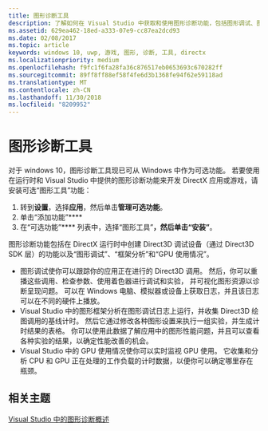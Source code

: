 ```yaml
---
title: 图形诊断工具
description: 了解如何在 Visual Studio 中获取和使用图形诊断功能，包括图形调试、图形框架分析和 GPU 使用率。
ms.assetid: 629ea462-18ed-a333-07e9-cc87ea2dcd93
ms.date: 02/08/2017
ms.topic: article
keywords: windows 10, uwp, 游戏, 图形, 诊断, 工具, directx
ms.localizationpriority: medium
ms.openlocfilehash: f9fc1f6fa28fa36c876517eb0653693c670282ff
ms.sourcegitcommit: 89ff8ff88ef58f4fe6d3b1368fe94f62e59118ad
ms.translationtype: MT
ms.contentlocale: zh-CN
ms.lasthandoff: 11/30/2018
ms.locfileid: "8209952"
---
```

# <a name="graphics-diagnostics-tools"></a>图形诊断工具



对于 windows 10，图形诊断工具现已可从 Windows 中作为可选功能。 若要使用在运行时和 Visual Studio 中提供的图形诊断功能来开发 DirectX 应用或游戏，请安装可选“图形工具”功能：

1.  转到**设置**，选择**应用**，然后单击**管理可选功能**。
2.  单击“添加功能”****   
3.  在“可选功能”**** 列表中，选择“图形工具”****，然后单击“安装”****。

图形诊断功能包括在 DirectX 运行时中创建 Direct3D 调试设备（通过 Direct3D SDK 层）的功能以及“图形调试”、“框架分析”和“GPU 使用情况”。

-   图形调试使你可以跟踪你的应用正在进行的 Direct3D 调用。 然后，你可以重播这些调用、检查参数、使用着色器进行调试和实验， 并可视化图形资源以诊断呈现问题。 可以在 Windows 电脑、模拟器或设备上获取日志，并且该日志可以在不同的硬件上播放。
-   Visual Studio 中的图形框架分析在图形调试日志上运行，并收集 Direct3D 绘图调用的基线计时。 然后它通过修改各种图形设置来执行一组实验，并生成计时结果的表格。 你可以使用此数据了解应用中的图形性能问题，并且可以查看各种实验的结果，以确定性能改善的机会。
-   Visual Studio 中的 GPU 使用情况使你可以实时监视 GPU 使用。 它收集和分析 CPU 和 GPU 正在处理的工作负载的计时数据，以便你可以确定哪里存在瓶颈。

## <a name="related-topics"></a>相关主题


[Visual Studio 中的图形诊断概述](http://go.microsoft.com/fwlink/p/?LinkID=526382)

 

 




